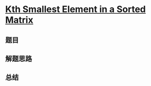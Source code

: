 # [Kth Smallest Element in a Sorted Matrix](https://leetcode.com/problems/kth-smallest-element-in-a-sorted-matrix/)

## 题目


## 解题思路


## 总结


